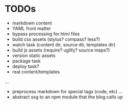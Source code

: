 # TODOs
- markdown content
- YAML front matter
- bypass processing for html files
- build css assets (stylus? compass? less?)
- watch task (content dir, source dir, templates dir)
- build js assets (require? uglify? source maps?)
- version static assets
- package task
- deploy task?
- real content/templates

...
- preprocess markdown for special tags (code, etc)
...
- abstract ssg to an npm module that the blog calls up
